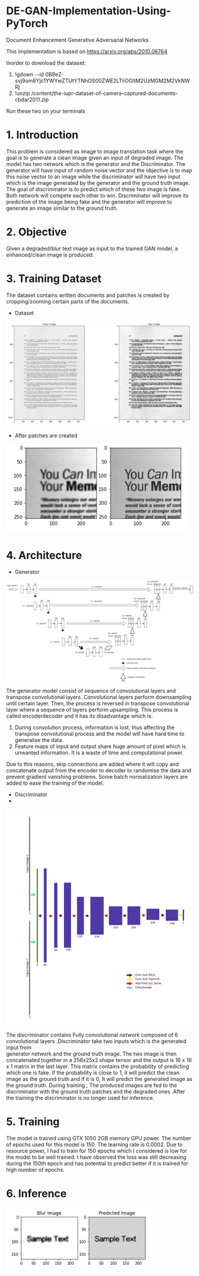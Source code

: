 # DE-GAN-Implementation-Using-PyTorch
Document Enhancement Generative Adversarial Networks

This Implementation is based on https://arxiv.org/abs/2010.08764 

Inorder to download the dataset:
1. !gdown --id 0B9eZ-svj9om8Yjc1YWYwZTUtYTNhOS00ZWE2LTliOGItM2UzMGM2M2VkNWRj
2. !unzip /content/the-iupr-dataset-of-camera-captured-documents-cbdar2011.zip

Run these two on your terminals

# 1. Introduction

  This problem is considered as image to image translation task where the goal is to generate a clean
image given an input of degraded image. The model has two network which is the generator and the
Discriminator. The generator will have input of random noise vector and the objective is to map this
noise vector to an image while the discriminator will have two input which is the image generated by
the generator and the ground truth image. The goal of discriminator is to predict which of these two
image is fake. Both network will compete each other to win. Discriminator will improve its prediction
of the image being fake and the generator will improve to generate an image similar to the ground
truth.

# 2. Objective

Given a degraded/blur text image as input to the trained GAN model, a enhanced/clean image is produced.

 # 3. Training Dataset
The dataset contains written documents and patches is created by cropping/zooming certain parts of
the documents.

* Dataset
 
![Dataset](image/2.png)

* After patches are created


![Patch](image/1.png)

# 4. Architecture
* Generator

![Gen](image/4.png)
  
  The generator model consist of sequence of convolutional layers and transpose convolutional layers.
  Convolutional layers perform downsampling until certain layer. Then, the process is reversed in transpose convolutional layer where a sequence of layers perform upsampling. This process is called encoderdecoder and it has its disadvantage which is:

  1. During convolution process, information is lost, thus affecting the transpose convolutional process
  and the model will have hard time to generalise the data.
  2. Feature maps of input and output share huge amount of pixel which is unwanted information. It
  is a waste of time and computational power.

  Due to this reasons, skip connections are added where it will copy and concatenate output from
  the encoder to decoder to randomise the data and prevent gradient vanishing problems. Some batch
  normalization layers are added to ease the training of the model.
 
* Discriminator
* 
![Dis](image/3.png)


  The discriminator contains Fully convolutional network composed of 6 convolutional layers .Discriminator take two inputs which is the generated input from    
  generator network and the ground truth
  image. The two image is then concatenated together in a 256x25x2 shape tensor and the output is
  16 x 16 x 1 matrix in the last layer. This matrix contains the probability of predicting which one is
  fake. If the probability is close to 1, it will predict the clean image as the ground truth and if it is 0,
  It will predict the generated image as the ground truth. During training , The produced images are
  fed to the discriminator with the ground truth patches and the degraded ones .After the training the
  discriminator is no longer used for inference.
 
# 5. Training
The model is trained using GTX 1050 2GB memory GPU power. The number of epochs used for this
model is 150. The learning rate is 0.0002. Due to resource power, I had to train for 150 epochs which I
considered is low for the model to be well trained. I have observed the loss was still decreasing during
the 150th epoch and has potential to predict better if it is trained for high number of epochs.


# 6. Inference
![Result](image/5.png)



